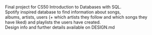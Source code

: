 Final project for CS50 Introduction to Databases with SQL. <br/>
Spotify inspired database to find information about songs, <br/>
albums, artists, users (+ which artists they follow and which songs they have liked) and playlists the users have created. <br/>
Design info and further details available on DESIGN.md <br/>
